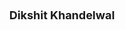 ---
layout: page
title: <font size =4 > Dikshit Khandelwal </font>
description: Fall 2021
img: assets/img/members/dikshit.png
importance: 1
category: Undergraduate Students Alumni
---